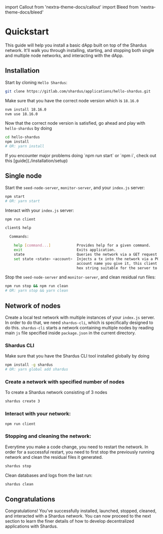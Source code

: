 import Callout from 'nextra-theme-docs/callout'
import Bleed from 'nextra-theme-docs/bleed'

# Quickstart

This guide will help you install a basic dApp built on top of the Shardus
network. It'll walk you through installing, starting, and stopping both
single and multiple node networks, and interacting with the dApp.

## Installation


Start by cloning `Hello Shardus`:

```bash
git clone https://gitlab.com/shardus/applications/hello-shardus.git
```
Make sure that you have the correct node version which is `18.16.0`

```bash
nvm install 18.16.0
nvm use 18.16.0
```
Now that the correct node version is satisfied, go ahead and play with `hello-shardus` by doing
```bash
cd hello-shardus
npm install
# OR: yarn install
```

<Callout emoji="⚠️" type="error">
If you encounter major problems doing `npm run start` or `npm i`, check out this [guide](./installation/setup)
</Callout>

## Single node

Start the `seed-node-server`, `monitor-server`, and your `index.js` server:

```bash
npm start
# OR: yarn start
```

Interact with your `index.js` server:

```bash
npm run client

client$ help

  Commands:

    help [command...]            Provides help for a given command.
    exit                         Exits application.
    state                        Queries the network via a GET request to /state.
    set state <state> <account>  Injects a tx into the network via a POST request to /inject. Whatever
                                 account name you give it, this client will hash that to create a 32 byte
                                 hex string suitable for the server to use as an account address.
```

Stop the `seed-node-server` and `monitor-server`, and clean residual run files:

```bash
npm run stop && npm run clean
# OR: yarn stop && yarn clean
```

## Network of nodes

Create a local test network with multiple instances of your `index.js` server. In order to do that, we need `shardus-cli`, which is specifically designed to do this.
`shardus-cli` starts a network containing multiple nodes by reading main `js` file specified inside `package.json` in the current directory.

### Shardus CLI
<Callout emoji="💡" type="default">
Make sure that you have the Shardus CLI tool installed globally by doing

```bash
npm install -g shardus
# OR: yarn global add shardus
```

</Callout>

### Create a network with specified number of nodes
To create a Shardus network consisting of 3 nodes
```bash
shardus create 3
```

### Interact with your network:

```bash
npm run client
```

### Stopping and cleaning the network:
Everytime you make a code change, you need to restart the network. In order for a successful restart, you need to first stop the previously running network and clean the residual files it generated.
```bash
shardus stop
```
Clean databases and logs from the last run:

```bash
shardus clean
```
## Congratulations
Congratulations! You've successfully installed, launched, stopped, cleaned, and interacted with a Shardus network. You can now proceed to the next section to learn the finer details of how to develop decentralized applications with Shardus.
